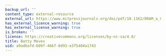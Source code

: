 ```yaml
---
backup_url: ''
content_type: external-resource
external_url: https://www.mitpressjournals.org/doi/pdf/10.1162/DRAM_a_00048
has_external_licence_warning: true
has_external_license_warning: true
is_broken: ''
license: https://creativecommons.org/licenses/by-nc-sa/4.0/
title: Batty Moves
uid: a9adbafd-609f-4667-8d93-e3f5404a1743
---
```

